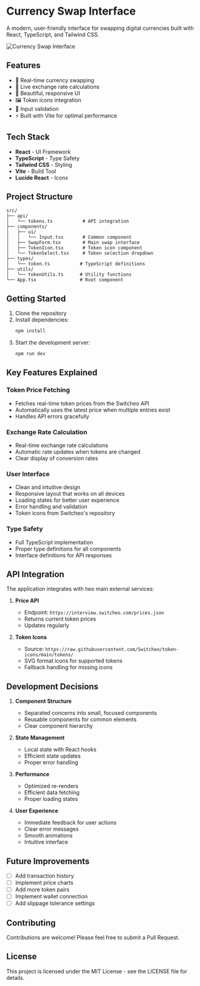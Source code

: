 # Currency Swap Interface

A modern, user-friendly interface for swapping digital currencies built with React, TypeScript, and Tailwind CSS.

![Currency Swap Interface](https://images.unsplash.com/photo-1640340434855-6084b1f4901c?auto=format&fit=crop&q=80&w=1000)

## Features

- 🔄 Real-time currency swapping
- 💱 Live exchange rate calculations
- 🎨 Beautiful, responsive UI
- 🖼️ Token icons integration
- 💯 Input validation
- ⚡ Built with Vite for optimal performance

## Tech Stack

- **React** - UI Framework
- **TypeScript** - Type Safety
- **Tailwind CSS** - Styling
- **Vite** - Build Tool
- **Lucide React** - Icons

## Project Structure

```
src/
├── api/
│   └── tokens.ts           # API integration
├── components/
│   ├── ui/
│   │   └── Input.tsx       # Common component
│   ├── SwapForm.tsx        # Main swap interface
│   ├── TokenIcon.tsx       # Token icon component
│   └── TokenSelect.tsx     # Token selection dropdown
├── types/
│   └── token.ts           # TypeScript definitions
├── utils/
│   └── tokenUtils.ts      # Utility functions
└── App.tsx                # Root component
```

## Getting Started

1. Clone the repository
2. Install dependencies:
   ```bash
   npm install
   ```
3. Start the development server:
   ```bash
   npm run dev
   ```

## Key Features Explained

### Token Price Fetching
- Fetches real-time token prices from the Switcheo API
- Automatically uses the latest price when multiple entries exist
- Handles API errors gracefully

### Exchange Rate Calculation
- Real-time exchange rate calculations
- Automatic rate updates when tokens are changed
- Clear display of conversion rates

### User Interface
- Clean and intuitive design
- Responsive layout that works on all devices
- Loading states for better user experience
- Error handling and validation
- Token icons from Switcheo's repository

### Type Safety
- Full TypeScript implementation
- Proper type definitions for all components
- Interface definitions for API responses

## API Integration

The application integrates with two main external services:

1. **Price API**
   - Endpoint: `https://interview.switcheo.com/prices.json`
   - Returns current token prices
   - Updates regularly

2. **Token Icons**
   - Source: `https://raw.githubusercontent.com/Switcheo/token-icons/main/tokens/`
   - SVG format icons for supported tokens
   - Fallback handling for missing icons

## Development Decisions

1. **Component Structure**
   - Separated concerns into small, focused components
   - Reusable components for common elements
   - Clear component hierarchy

2. **State Management**
   - Local state with React hooks
   - Efficient state updates
   - Proper error handling

3. **Performance**
   - Optimized re-renders
   - Efficient data fetching
   - Proper loading states

4. **User Experience**
   - Immediate feedback for user actions
   - Clear error messages
   - Smooth animations
   - Intuitive interface

## Future Improvements

- [ ] Add transaction history
- [ ] Implement price charts
- [ ] Add more token pairs
- [ ] Implement wallet connection
- [ ] Add slippage tolerance settings

## Contributing

Contributions are welcome! Please feel free to submit a Pull Request.

## License

This project is licensed under the MIT License - see the LICENSE file for details.